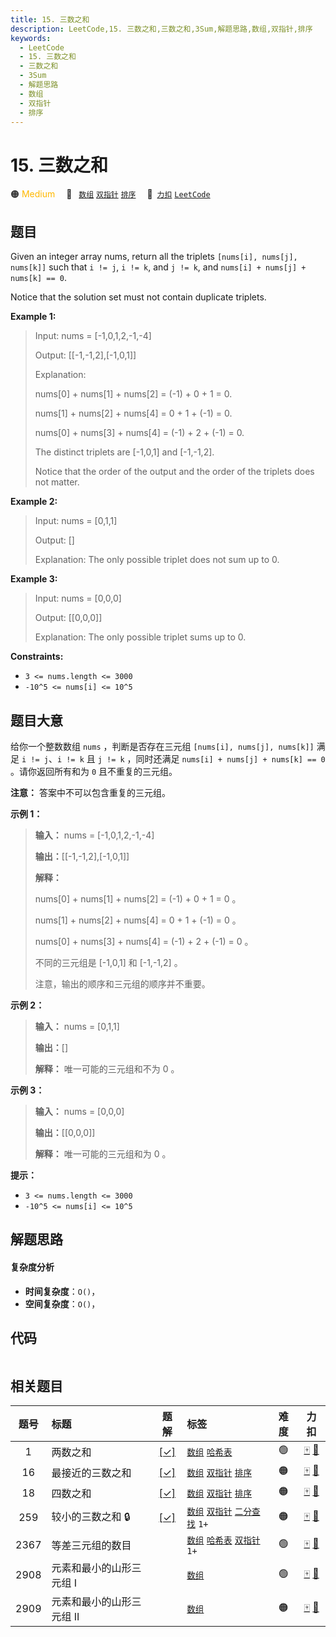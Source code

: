 ```yaml
---
title: 15. 三数之和
description: LeetCode,15. 三数之和,三数之和,3Sum,解题思路,数组,双指针,排序
keywords:
  - LeetCode
  - 15. 三数之和
  - 三数之和
  - 3Sum
  - 解题思路
  - 数组
  - 双指针
  - 排序
---
```


# 15. 三数之和

🟠 <font color=#ffb800>Medium</font>&emsp; 🔖&ensp; [`数组`](/tag/array.md) [`双指针`](/tag/two-pointers.md) [`排序`](/tag/sorting.md)&emsp; 🔗&ensp;[`力扣`](https://leetcode.cn/problems/3sum) [`LeetCode`](https://leetcode.com/problems/3sum)

## 题目

Given an integer array nums, return all the triplets `[nums[i], nums[j],
nums[k]]` such that `i != j`, `i != k`, and `j != k`, and `nums[i] + nums[j] +
nums[k] == 0`.

Notice that the solution set must not contain duplicate triplets.



**Example 1:**

> Input: nums = [-1,0,1,2,-1,-4]
> 
> Output: [[-1,-1,2],[-1,0,1]]
> 
> Explanation: 
> 
> nums[0] + nums[1] + nums[2] = (-1) + 0 + 1 = 0.
> 
> nums[1] + nums[2] + nums[4] = 0 + 1 + (-1) = 0.
> 
> nums[0] + nums[3] + nums[4] = (-1) + 2 + (-1) = 0.
> 
> The distinct triplets are [-1,0,1] and [-1,-1,2].
> 
> Notice that the order of the output and the order of the triplets does not matter.

**Example 2:**

> Input: nums = [0,1,1]
> 
> Output: []
> 
> Explanation: The only possible triplet does not sum up to 0.

**Example 3:**

> Input: nums = [0,0,0]
> 
> Output: [[0,0,0]]
> 
> Explanation: The only possible triplet sums up to 0.

**Constraints:**

  * `3 <= nums.length <= 3000`
  * `-10^5 <= nums[i] <= 10^5`


## 题目大意

给你一个整数数组 `nums` ，判断是否存在三元组 `[nums[i], nums[j], nums[k]]` 满足 `i != j`、`i != k`
且 `j != k` ，同时还满足 `nums[i] + nums[j] + nums[k] == 0` 。请你返回所有和为 `0` 且不重复的三元组。

**注意：** 答案中不可以包含重复的三元组。





**示例 1：**

> 
> 
> 
> 
> 
> **输入：** nums = [-1,0,1,2,-1,-4]
> 
> **输出：**[[-1,-1,2],[-1,0,1]]
> 
> **解释：**
> 
> nums[0] + nums[1] + nums[2] = (-1) + 0 + 1 = 0 。
> 
> nums[1] + nums[2] + nums[4] = 0 + 1 + (-1) = 0 。
> 
> nums[0] + nums[3] + nums[4] = (-1) + 2 + (-1) = 0 。
> 
> 不同的三元组是 [-1,0,1] 和 [-1,-1,2] 。
> 
> 注意，输出的顺序和三元组的顺序并不重要。
> 
> 

**示例 2：**

> 
> 
> 
> 
> 
> **输入：** nums = [0,1,1]
> 
> **输出：**[]
> 
> **解释：** 唯一可能的三元组和不为 0 。
> 
> 

**示例 3：**

> 
> 
> 
> 
> 
> **输入：** nums = [0,0,0]
> 
> **输出：**[[0,0,0]]
> 
> **解释：** 唯一可能的三元组和为 0 。
> 
> 



**提示：**

  * `3 <= nums.length <= 3000`
  * `-10^5 <= nums[i] <= 10^5`


## 解题思路

#### 复杂度分析

- **时间复杂度**：`O()`，
- **空间复杂度**：`O()`，

## 代码

```javascript

```

## 相关题目

<!-- prettier-ignore -->
| 题号 | 标题 | 题解 | 标签 | 难度 | 力扣 |
| :------: | :------ | :------: | :------ | :------: | :------: |
| 1 | 两数之和 | [[✓]](/problem/0001.md) |  [`数组`](/tag/array.md) [`哈希表`](/tag/hash-table.md) | 🟢 | [🀄️](https://leetcode.cn/problems/two-sum) [🔗](https://leetcode.com/problems/two-sum) |
| 16 | 最接近的三数之和 | [[✓]](/problem/0016.md) |  [`数组`](/tag/array.md) [`双指针`](/tag/two-pointers.md) [`排序`](/tag/sorting.md) | 🟠 | [🀄️](https://leetcode.cn/problems/3sum-closest) [🔗](https://leetcode.com/problems/3sum-closest) |
| 18 | 四数之和 | [[✓]](/problem/0018.md) |  [`数组`](/tag/array.md) [`双指针`](/tag/two-pointers.md) [`排序`](/tag/sorting.md) | 🟠 | [🀄️](https://leetcode.cn/problems/4sum) [🔗](https://leetcode.com/problems/4sum) |
| 259 | 较小的三数之和 🔒 | [[✓]](/problem/0259.md) |  [`数组`](/tag/array.md) [`双指针`](/tag/two-pointers.md) [`二分查找`](/tag/binary-search.md) `1+` | 🟠 | [🀄️](https://leetcode.cn/problems/3sum-smaller) [🔗](https://leetcode.com/problems/3sum-smaller) |
| 2367 | 等差三元组的数目 |  |  [`数组`](/tag/array.md) [`哈希表`](/tag/hash-table.md) [`双指针`](/tag/two-pointers.md) `1+` | 🟢 | [🀄️](https://leetcode.cn/problems/number-of-arithmetic-triplets) [🔗](https://leetcode.com/problems/number-of-arithmetic-triplets) |
| 2908 | 元素和最小的山形三元组 I |  |  [`数组`](/tag/array.md) | 🟢 | [🀄️](https://leetcode.cn/problems/minimum-sum-of-mountain-triplets-i) [🔗](https://leetcode.com/problems/minimum-sum-of-mountain-triplets-i) |
| 2909 | 元素和最小的山形三元组 II |  |  [`数组`](/tag/array.md) | 🟠 | [🀄️](https://leetcode.cn/problems/minimum-sum-of-mountain-triplets-ii) [🔗](https://leetcode.com/problems/minimum-sum-of-mountain-triplets-ii) |